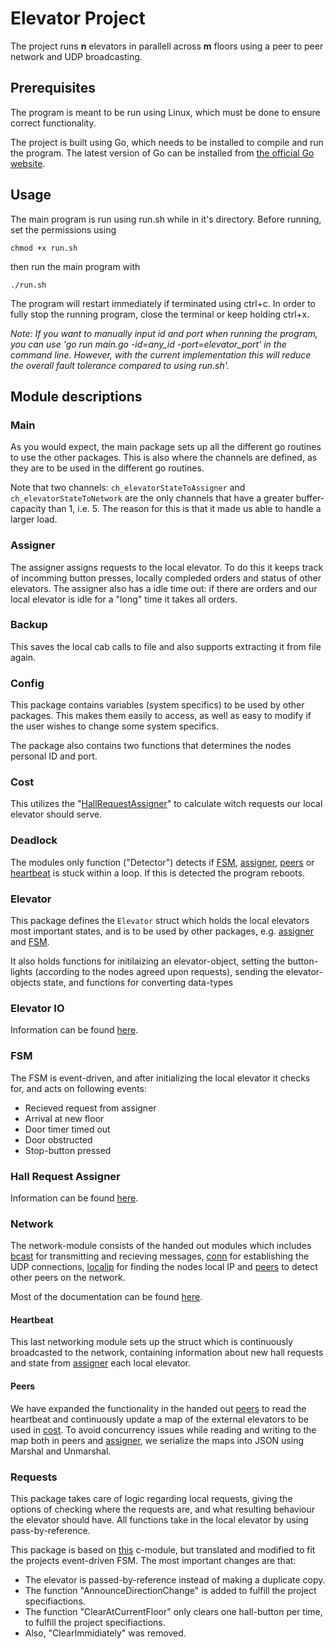 # Elevator Project

The project runs **n** elevators in parallell across **m** floors using a peer to peer network and UDP broadcasting.

## Prerequisites
The program is meant to be run using Linux, which must be done to ensure correct functionality. 

The project is built using Go, which needs to be installed to compile and run the program. The latest version of Go can be installed from [the official Go website](https://go.dev/dl/).

## Usage
The main program is run using run.sh while in it's directory.
Before running, set the permissions using

```
chmod +x run.sh
```

then run the main program with

```
./run.sh
```

The program will restart immediately if terminated using ctrl+c. In order to fully stop the running program, close the terminal or keep holding ctrl+x. 

*Note: If you want to manually input id and port when running the program, you can use 'go run main.go -id=any_id -port=elevator_port' in the command line. However, with the current implementation this will reduce the overall fault tolerance compared to using run.sh'.*

## Module descriptions

### Main
As you would expect, the main package sets up all the different go routines to use the other packages. This is also where the channels are defined, as they are to be used in the different go routines.

Note that two channels: `ch_elevatorStateToAssigner` and `ch_elevatorStateToNetwork` are the only channels that have a greater buffer-capacity than 1, i.e. 5. The reason for this is that it made us able to handle a larger load.

### Assigner
The assigner assigns requests to the local elevator. To do this it keeps track of incomming button presses, locally compleded orders and status of other elevators. The assigner also has a idle time out: if there are orders and our local elevator is idle for a "long" time it takes all orders.

### Backup
This saves the local cab calls to file and also supports extracting it from file again.

### Config
This package contains variables (system specifics) to be used by other packages. This makes them easily to access, as well as easy to modify if the user wishes to change some system specifics.

The package also contains two functions that determines the nodes personal ID and port.

### Cost
This utilizes the "[HallRequestAssigner](#hall-request-assigner)" to calculate witch requests our local elevator should serve.

### Deadlock
The modules only function ("Detector") detects if [FSM](#fsm), [assigner](#assigner), [peers](#network) or [heartbeat](#heartbeat) is stuck within a loop. If this is detected the program reboots.

### Elevator
This package defines the `Elevator` struct which holds the local elevators most important states, and is to be used by other packages, e.g. [assigner](#assigner) and [FSM](#FSM).

It also holds functions for initilaizing an elevator-object, setting the button-lights (according to the nodes agreed upon requests), sending the elevator-objects state, and functions for converting data-types 

### Elevator IO
Information can be found [here](https://github.com/TTK4145/driver-go).

### FSM
The FSM is event-driven, and after initializing the local elevator it checks for, and acts on following events:
 - Recieved request from assigner
 - Arrival at new floor
 - Door timer timed out
 - Door obstructed
 - Stop-button pressed

### Hall Request Assigner
Information can be found [here](https://github.com/TTK4145/Project-resources/tree/master/cost_fns/hall_request_assigner).

### Network
The network-module consists of the handed out modules which includes [bcast](#bcast) for transmitting and recieving messages, [conn](#conn) for establishing the UDP connections, [localip](#localip) for finding the nodes local IP and [peers](#peers) to detect other peers on the network.

Most of the documentation can be found [here](https://github.com/TTK4145/Network-go).

#### Heartbeat
This last networking module sets up the struct which is continuously broadcasted to the network, containing information about new hall requests and state from [assigner](#assigner) each local elevator. 

#### Peers
We have expanded the functionality in the handed out [peers](#peers) to read the heartbeat and continuously update a map of the external elevators to be used in [cost](#cost). To avoid concurrency issues while reading and writing to the map both in peers and [assigner](#assigner), we serialize the maps into JSON using Marshal and Unmarshal. 

### Requests
This package takes care of logic regarding local requests, giving the options of checking where the requests are, and what resulting behaviour the elevator should have. All functions take in the local elevator by using pass-by-reference.

This package is based on [this](https://github.com/TTK4145/Project-resources/blob/master/elev_algo/requests.c) c-module, but translated and modified to fit the projects event-driven FSM. 
The most important changes are that:
- The elevator is passed-by-reference instead of making a duplicate copy.
- The function "AnnounceDirectionChange" is added to fulfill the project specifiactions.
- The function "ClearAtCurrentFloor" only clears one hall-button per time, to fulfill the project specifiactions.
- Also, "ClearImmidiately" was removed.